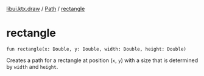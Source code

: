 [libui.ktx.draw](../README.md) / [Path](README.md) / [rectangle](rectangle.md)

# rectangle

`fun rectangle(x: Double, y: Double, width: Double, height: Double)`

Creates a path for a rectangle at position (`x`, `y`) with a size that is determined by `width` and `height`.
